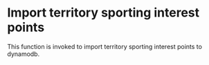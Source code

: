 # Import territory sporting interest points

This function is invoked to import territory sporting interest points to dynamodb.
